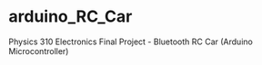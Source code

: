 # arduino_RC_Car
Physics 310 Electronics Final Project - Bluetooth RC Car (Arduino Microcontroller)
